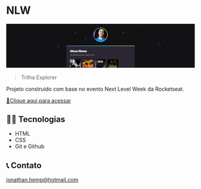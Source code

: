 # NLW 

![preview](./.github/preview.png)

>Trilha Explorer

Projeto construído com base no evento Next Level Week da Rocketseat.

[🔗Clique aqui para acessar](https://jnhempkemaier.github.io/nlw)

## 👨‍💻 Tecnologias

- HTML
- CSS
- Git e Github

## 📞 Contato

jonathan.hemp@hotmail.com